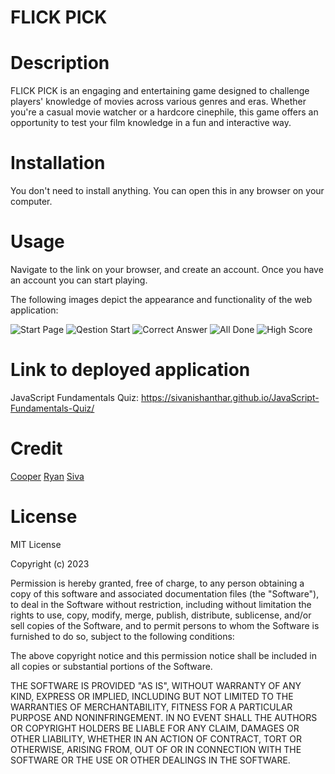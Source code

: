 # FLICK PICK

# Description

FLICK PICK is an engaging and entertaining game designed to challenge players' knowledge of movies across various genres and eras. Whether you're a casual movie watcher or a hardcore cinephile, this game offers an opportunity to test your film knowledge in a fun and interactive way.

# Installation

You don't need to install anything. You can open this in any browser on your computer.

# Usage

Navigate to the link on your browser, and create an account. Once you have an account you can start playing. 

The following images depict the appearance and functionality of the web application:



![Start Page](images/startScreen.png)
![Qestion Start](images/questionStart.png)
![Correct Answer](images/correctAnswer.png)
![All Done](images/alldone.png)
![High Score](images/Highmark.png)




# Link to deployed application

JavaScript Fundamentals Quiz: https://sivanishanthar.github.io/JavaScript-Fundamentals-Quiz/

# Credit

[Cooper](https://github.com/coopergriffin)
[Ryan](https://github.com/Ryanwalker2)
[Siva](https://github.com/sivanishanthar)

# License

MIT License

Copyright (c) 2023 

Permission is hereby granted, free of charge, to any person obtaining a copy
of this software and associated documentation files (the "Software"), to deal
in the Software without restriction, including without limitation the rights
to use, copy, modify, merge, publish, distribute, sublicense, and/or sell
copies of the Software, and to permit persons to whom the Software is
furnished to do so, subject to the following conditions:

The above copyright notice and this permission notice shall be included in all
copies or substantial portions of the Software.

THE SOFTWARE IS PROVIDED "AS IS", WITHOUT WARRANTY OF ANY KIND, EXPRESS OR
IMPLIED, INCLUDING BUT NOT LIMITED TO THE WARRANTIES OF MERCHANTABILITY,
FITNESS FOR A PARTICULAR PURPOSE AND NONINFRINGEMENT. IN NO EVENT SHALL THE
AUTHORS OR COPYRIGHT HOLDERS BE LIABLE FOR ANY CLAIM, DAMAGES OR OTHER
LIABILITY, WHETHER IN AN ACTION OF CONTRACT, TORT OR OTHERWISE, ARISING FROM,
OUT OF OR IN CONNECTION WITH THE SOFTWARE OR THE USE OR OTHER DEALINGS IN THE
SOFTWARE.

